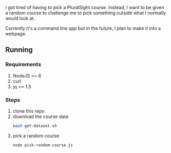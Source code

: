 I got tired of having to pick a PluralSight course. Instead, I want to be given a random course to challenge me to pick something outside what I normally would look at.

Currently it's a command line app but in the future, I plan to make it into a webpage.

## Running

### Requirements

  1. NodeJS >= 6
  1. curl
  1. jq >= 1.5

### Steps

  1. clone this repo
  1. download the course data
      ```bash
      bash get-dataset.sh
      ```
  1. pick a random course
      ```bash
      node pick-random-course.js
      ```
